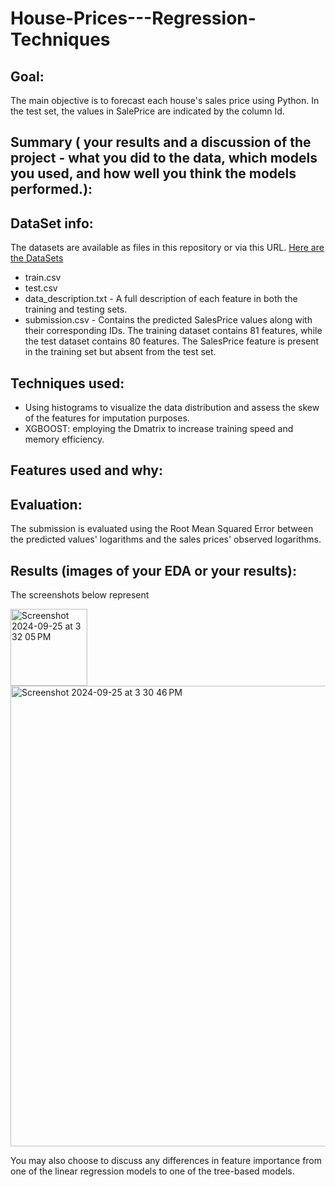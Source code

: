 # House-Prices---Regression-Techniques

## Goal:
The main objective is to forecast each house's sales price using Python. In the test set, the values in SalePrice are indicated by the column Id. 

## Summary ( your results and a discussion of the project - what you did to the data, which models you used, and how well you think the models performed.): 


## DataSet info:
The datasets are available as files in this repository or via this URL.
<a href="https://www.kaggle.com/competitions/house-prices-advanced-regression-techniques/data" target="_blank"> Here are the DataSets</a>
- train.csv
- test.csv
- data_description.txt - A full description of each feature in both the training and testing sets.
- submission.csv - Contains the predicted SalesPrice values along with their corresponding IDs.
The training dataset contains 81 features, while the test dataset contains 80 features. The SalesPrice feature is present in the training set but absent from the test set.

## Techniques used:
- Using histograms to visualize the data distribution and assess the skew of the features for imputation purposes.
- XGBOOST: employing the Dmatrix to increase training speed and memory efficiency.

## Features used and why:


## Evaluation:
The submission is evaluated using the Root Mean Squared Error between the predicted values' logarithms and the sales prices' observed logarithms.

## Results (images of your EDA or your results):
The screenshots below represent 

<img width="123" alt="Screenshot 2024-09-25 at 3 32 05 PM" src="https://github.com/user-attachments/assets/04ee782f-b97b-4051-a3b8-08d14ce0bca8">


<img width="737" alt="Screenshot 2024-09-25 at 3 30 46 PM" src="https://github.com/user-attachments/assets/067afa08-95f1-407f-9da8-7e3166d576ad">




You may also choose to discuss any differences in feature importance from one of the linear regression models to one of the tree-based models.
